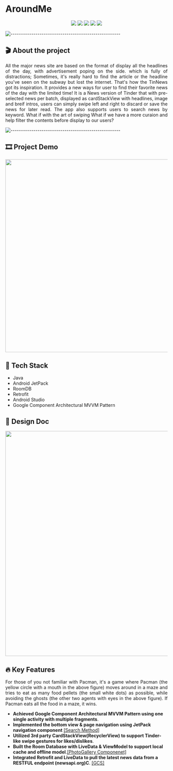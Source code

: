 # AroundMe

<p align="center">
<img src="https://img.shields.io/badge/Backend-%20Java%20-F6922B.svg">
<img src="https://img.shields.io/badge/Frontend-%20Java%20-43dcf2.svg">
<img src="https://img.shields.io/badge/Framework- MVVM %20-ec63a8.svg">
<img src="https://img.shields.io/badge/Database-%20 RoomDB %20-3de540.svg">
<img src="https://img.shields.io/badge/Platform-%20Android App%20-F6F063.svg">
</p>

![-----------------------------------------------------](https://raw.githubusercontent.com/andreasbm/readme/master/assets/lines/rainbow.png)

## 🎬 About the project
<p align="justify"> 
  All the major news site are based on the format of display all the headlines of the day, with advertisement poping on the side. which is fully of distractions; Sometimes, it's really hard to find the article or the headline you've seen on the subway but lost the internet. That's how the TinNews got its inspiration. It provides a new ways for user to find their favorite news of the day with the limited time! It is a News version of Tinder that with pre-selected news per batch, displayed as cardStackView with headlines, image and breif intros, users can simply swipe left and right to discard or save the news for later read. The app also supports users to search news by keyword. What if with the art of swiping What if we have a more curaion and help filter the contents before display to our users?  
</p>

![-----------------------------------------------------](https://raw.githubusercontent.com/andreasbm/readme/master/assets/lines/rainbow.png)

## :film_strip: Project Demo
<p align="center">
<img src="https://user-images.githubusercontent.com/78308927/134451070-bb7b60f2-76b5-4b5e-a269-b154f9cefa72.gif" height="600"/>
</p>

## 🤖 Tech Stack

* Java
* Android JetPack 
* RoomDB
* Retrofit
* Android Studio
* Google Component Architectural MVVM Pattern

## 📐 Design Doc

<p align="center">
<img src="https://user-images.githubusercontent.com/78308927/136308686-f0d075e4-dde6-4781-8dc9-0f7eeef33315.jpg" height="700">
</p>

## :fire: Key Features

<p align="justify"> 
  For those of you not familiar with Pacman, it's a game where Pacman (the yellow circle with a mouth in the above figure) moves around in a maze and tries to eat as many food pellets (the small white dots) as possible, while avoiding the ghosts (the other two agents with eyes in the above figure). If Pacman eats all the food in a maze, it wins.
</p>


- **Achieved Google Component Architectural MVVM Pattern using one single activity with multiple fragments**.
- **Implemented the bottom view & page navigation using JetPack navigation component** [[Search Method]](#search-method)
- **Utilized 3rd party CardStackView(RecyclerView) to support Tinder-like swipe gestures for likes/dislikes**.
- **Built the Room Database with LiveData & ViewModel to support local cache and offline model**.[[PhotoGallery Componenet]](#react-library)
- **Integrated Retrofit and LiveData to pull the latest news data from a RESTFUL endpoint (newsapi.org)C**. [[GCS]](#gcs)

